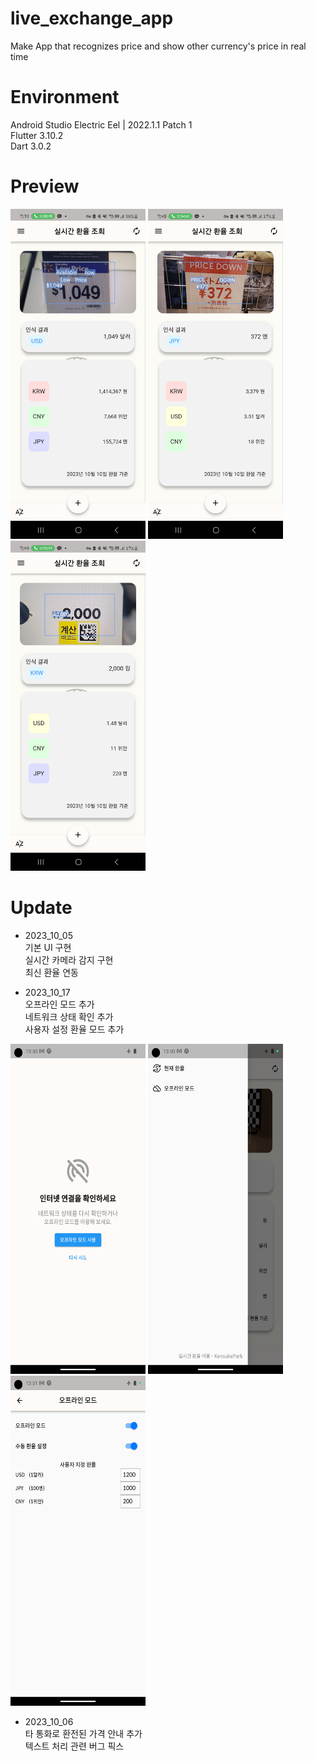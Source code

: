 # live_exchange_app
Make App that recognizes price and show other currency's price in real time

# Environment
Android Studio Electric Eel | 2022.1.1 Patch 1 <br>
Flutter 3.10.2 <br>
Dart 3.0.2 <br>

# Preview
<p align="left">
<img src="live_currency_usd.jpg" width="216" height="528"/>
<img src="live_currency_jpy.jpg" width="216" height="528"/>
<img src="live_currency_krw.jpg" width="216" height="528"/>
</p>

# Update
* 2023_10_05 <br>
  기본 UI 구현 <br>
  실시간 카메라 감지 구현 <br>
  최신 환율 연동 <br>

* 2023_10_17 <br>
  오프라인 모드 추가 <br>
  네트워크 상태 확인 추가 <br>
  사용자 설정 환율 모드 추가 <br>
<p align="left">
<img src="live_currency_error.png" width="216" height="528"/>
<img src="live_currency_drawer.png" width="216" height="528"/>
<img src="live_currency_user.png" width="216" height="528"/>
</p>
  

* 2023_10_06 <br>
  타 통화로 환전된 가격 안내 추가 <br>
  텍스트 처리 관련 버그 픽스 <br>




  